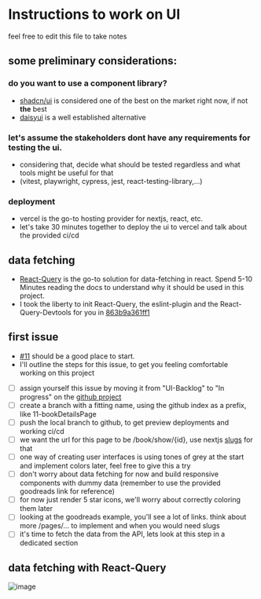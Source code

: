 # Instructions to work on UI

feel free to edit this file to take notes

## some preliminary considerations:

### do you want to use a component library?

- [shadcn/ui](https://ui.shadcn.com/) is considered one of the best on the market right now, if not **the** best
- [daisyui](https://daisyui.com/) is a well established alternative

### let's assume the stakeholders dont have any requirements for testing the ui.

- considering that, decide what should be tested regardless and what tools might be useful for that
- (vitest, playwright, cypress, jest, react-testing-library,...)

### deployment

- vercel is the go-to hosting provider for nextjs, react, etc.
- let's take 30 minutes together to deploy the ui to vercel and talk about the provided ci/cd

## data fetching

- [React-Query](https://tanstack.com/query/latest) is the go-to solution for data-fetching in react.
  Spend 5-10 Minutes reading the docs to understand why it should be used in this project.
- I took the liberty to init React-Query, the eslint-plugin and the React-Query-Devtools for you in [863b9a361ff1](https://github.com/svenrisse/bookshelf/commit/863b9a361ff1cf3465ec72e37d21cc53ac810369)

## first issue

- [#11](https://github.com/svenrisse/bookshelf/issues/11) should be a good place to start.
- I'll outline the steps for this issue, to get you feeling comfortable working on this project

- [ ] assign yourself this issue by moving it from "UI-Backlog" to "In progress" on the [github project](https://github.com/users/svenrisse/projects/3/views/1)
- [ ] create a branch with a fitting name, using the github index as a prefix, like 11-bookDetailsPage
- [ ] push the local branch to github, to get preview deployments and working ci/cd
- [ ] we want the url for this page to be /book/show/{id}, use nextjs [slugs](https://nextjs.org/docs/pages/building-your-application/routing/dynamic-routes) for that
- [ ] one way of creating user interfaces is using tones of grey at the start and implement colors later, feel free to give this a try
- [ ] don't worry about data fetching for now and build responsive components with dummy data (remember to use the provided goodreads link for reference)
- [ ] for now just render 5 star icons, we'll worry about correctly coloring them later
- [ ] looking at the goodreads example, you'll see a lot of links. think about more /pages/... to implement and when you would need slugs
- [ ] it's time to fetch the data from the API, lets look at this step in a dedicated section

## data fetching with React-Query

![image](https://github.com/svenrisse/bookshelf/assets/89209935/48cb2147-2259-4b34-8f62-abf54fb85d49)

